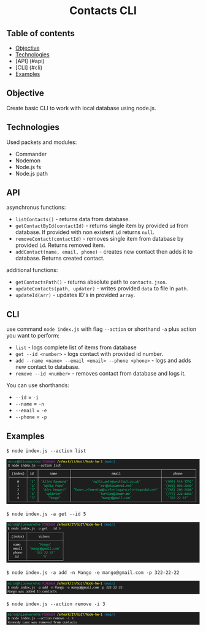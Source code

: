 <h1 align="center">Contacts CLI</h1>

## Table of contents

- [Objective](#objective)
- [Technologies](#technologies)
- [API] (#api)
- [CLI] (#cli)
- [Examples](#examples)

## Objective

Create basic CLI to work with local database using
node.js.

## Technologies

Used packets and modules:

- Commander
- Nodemon
- Node.js fs
- Node.js path

## API

asynchronus functions:

- `listContacts()` - returns data from database.
- `getContactById(contactId)` - returns single item by provided `id` from database. If provided with non existent `id` returns `null`.
- `removeContact(contactId)` - removes single item from database by provided `id`. Returns removed item.
- `addContact(name, email, phone)` - creates new contact then adds it to database. Returns created contact.

additional functions:

- `getContactsPath()` - returns absolute path to `contacts.json`.
- `updateContacts(path, updater)` - writes provided `data` to file in `path`.
- `updateId(arr)` - updates ID's in provided `array`.

## CLI

use command `node index.js` with flag `--action` or shorthand `-a` plus action you want to perform:

- `list` - logs complete list of items from database
- `get --id <number>` - logs contact with provided id number.
- `add --name <name> --email <email> --phone <phone>` - logs and adds new contact to database.
- `remove --id <number>` - removes contact from database and logs it.

You can use shorthands:

- `--id` = `-i`
- `--name` = `-n`
- `--email` = `-e`
- `--phone` = `-p`

## Examples

```shell
$ node index.js --action list
```

<img src="./examples/Code_listContacts.png">

```shell
$ node index.js -a get --id 5
```

<img src="./examples/Code_getContactById.png">

```shell
$ node index.js -a add -n Mango -e mango@gmail.com -p 322-22-22
```

<img src="./examples/Code_addContact.png">

```shell
$ node index.js --action remove -i 3
```

<img src="./examples/Code_removeContact.png">
